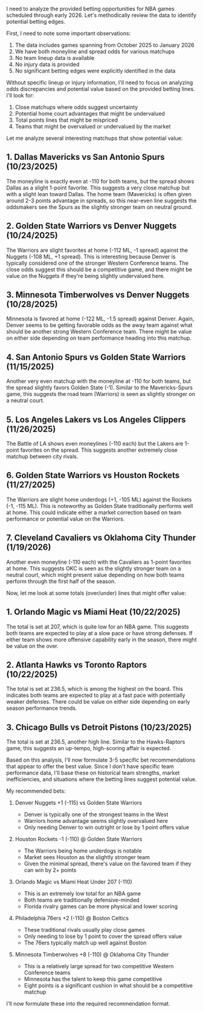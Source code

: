 I need to analyze the provided betting opportunities for NBA games scheduled through early 2026. Let's methodically review the data to identify potential betting edges.

First, I need to note some important observations:
1. The data includes games spanning from October 2025 to January 2026
2. We have both moneyline and spread odds for various matchups
3. No team lineup data is available
4. No injury data is provided
5. No significant betting edges were explicitly identified in the data

Without specific lineup or injury information, I'll need to focus on analyzing odds discrepancies and potential value based on the provided betting lines. I'll look for:

1. Close matchups where odds suggest uncertainty
2. Potential home court advantages that might be undervalued
3. Total points lines that might be mispriced
4. Teams that might be overvalued or undervalued by the market

Let me analyze several interesting matchups that show potential value:

## 1. Dallas Mavericks vs San Antonio Spurs (10/23/2025)
The moneyline is exactly even at -110 for both teams, but the spread shows Dallas as a slight 1-point favorite. This suggests a very close matchup but with a slight lean toward Dallas. The home team (Mavericks) is often given around 2-3 points advantage in spreads, so this near-even line suggests the oddsmakers see the Spurs as the slightly stronger team on neutral ground.

## 2. Golden State Warriors vs Denver Nuggets (10/24/2025)
The Warriors are slight favorites at home (-112 ML, -1 spread) against the Nuggets (-108 ML, +1 spread). This is interesting because Denver is typically considered one of the stronger Western Conference teams. The close odds suggest this should be a competitive game, and there might be value on the Nuggets if they're being slightly undervalued here.

## 3. Minnesota Timberwolves vs Denver Nuggets (10/28/2025)
Minnesota is favored at home (-122 ML, -1.5 spread) against Denver. Again, Denver seems to be getting favorable odds as the away team against what should be another strong Western Conference team. There might be value on either side depending on team performance heading into this matchup.

## 4. San Antonio Spurs vs Golden State Warriors (11/15/2025)
Another very even matchup with the moneyline at -110 for both teams, but the spread slightly favors Golden State (-1). Similar to the Mavericks-Spurs game, this suggests the road team (Warriors) is seen as slightly stronger on a neutral court.

## 5. Los Angeles Lakers vs Los Angeles Clippers (11/26/2025)
The Battle of LA shows even moneylines (-110 each) but the Lakers are 1-point favorites on the spread. This suggests another extremely close matchup between city rivals.

## 6. Golden State Warriors vs Houston Rockets (11/27/2025)
The Warriors are slight home underdogs (+1, -105 ML) against the Rockets (-1, -115 ML). This is noteworthy as Golden State traditionally performs well at home. This could indicate either a market correction based on team performance or potential value on the Warriors.

## 7. Cleveland Cavaliers vs Oklahoma City Thunder (1/19/2026)
Another even moneyline (-110 each) with the Cavaliers as 1-point favorites at home. This suggests OKC is seen as the slightly stronger team on a neutral court, which might present value depending on how both teams perform through the first half of the season.

Now, let me look at some totals (over/under) lines that might offer value:

## 1. Orlando Magic vs Miami Heat (10/22/2025)
The total is set at 207, which is quite low for an NBA game. This suggests both teams are expected to play at a slow pace or have strong defenses. If either team shows more offensive capability early in the season, there might be value on the over.

## 2. Atlanta Hawks vs Toronto Raptors (10/22/2025)
The total is set at 236.5, which is among the highest on the board. This indicates both teams are expected to play at a fast pace with potentially weaker defenses. There could be value on either side depending on early season performance trends.

## 3. Chicago Bulls vs Detroit Pistons (10/23/2025)
The total is set at 236.5, another high line. Similar to the Hawks-Raptors game, this suggests an up-tempo, high-scoring affair is expected.

Based on this analysis, I'll now formulate 3-5 specific bet recommendations that appear to offer the best value. Since I don't have specific team performance data, I'll base these on historical team strengths, market inefficiencies, and situations where the betting lines suggest potential value.

My recommended bets:

1. Denver Nuggets +1 (-115) vs Golden State Warriors
   - Denver is typically one of the strongest teams in the West
   - Warriors home advantage seems slightly overvalued here
   - Only needing Denver to win outright or lose by 1 point offers value

2. Houston Rockets -1 (-110) @ Golden State Warriors
   - The Warriors being home underdogs is notable
   - Market sees Houston as the slightly stronger team
   - Given the minimal spread, there's value on the favored team if they can win by 2+ points

3. Orlando Magic vs Miami Heat Under 207 (-110)
   - This is an extremely low total for an NBA game
   - Both teams are traditionally defensive-minded
   - Florida rivalry games can be more physical and lower scoring

4. Philadelphia 76ers +2 (-110) @ Boston Celtics
   - These traditional rivals usually play close games
   - Only needing to lose by 1 point to cover the spread offers value
   - The 76ers typically match up well against Boston

5. Minnesota Timberwolves +8 (-110) @ Oklahoma City Thunder
   - This is a relatively large spread for two competitive Western Conference teams
   - Minnesota has the talent to keep this game competitive
   - Eight points is a significant cushion in what should be a competitive matchup

I'll now formulate these into the required recommendation format.